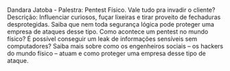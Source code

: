 Dandara Jatoba - Palestra: Pentest Físico. Vale tudo pra invadir o cliente?
Descrição: Influenciar curiosos, fuçar lixeiras e tirar proveito de fechaduras desprotegidas. Saiba que nem toda segurança lógica pode proteger uma empresa de ataques desse tipo. Como acontece um pentest no mundo físico? É possível conseguir um leak de informações sensíveis sem computadores? Saiba mais sobre como os engenheiros sociais – os hackers do mundo físico – atuam e como proteger uma empresa desse tipo de ataque.


